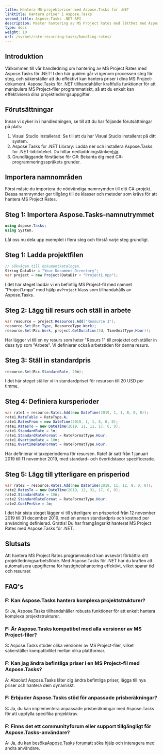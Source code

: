 ```yaml
---
title: Hantera MS-projektpriser med Aspose.Tasks för .NET
linktitle: Hantera priser i Aspose.Tasks
second_title: Aspose.Tasks .NET API
description: Master hantering av MS Project Rates med lätthet med Aspose.Tasks för .NET. Automatisera uppgifter effektivt för smidigare projektarbetsflöden.
type: docs
weight: 10
url: /sv/net/rate-recurring-tasks/handling-rates/
---
```

## Introduktion
Välkommen till vår handledning om hantering av MS Project Rates med Aspose.Tasks för .NET! I den här guiden går vi igenom processen steg för steg, och säkerställer att du effektivt kan hantera priser i dina MS Project-dokument. Aspose.Tasks för .NET tillhandahåller kraftfulla funktioner för att manipulera MS Project-filer programmatiskt, så att du enkelt kan effektivisera dina projektledningsuppgifter.
## Förutsättningar
Innan vi dyker in i handledningen, se till att du har följande förutsättningar på plats:
1. Visual Studio installerad: Se till att du har Visual Studio installerat på ditt system.
2.  Aspose.Tasks for .NET Library: Ladda ner och installera Aspose.Tasks for .NET-biblioteket. Du hittar nedladdningslänken[här](https://releases.aspose.com/tasks/net/).
3. Grundläggande förståelse för C#: Bekanta dig med C#-programmeringsspråkets grunder.
## Importera namnområden
Först måste du importera de nödvändiga namnrymden till ditt C#-projekt. Dessa namnrymder ger tillgång till de klasser och metoder som krävs för att hantera MS Project Rates.
## Steg 1: Importera Aspose.Tasks-namnutrymmet
```csharp
using Aspose.Tasks;
using System;

```
Låt oss nu dela upp exemplet i flera steg och förstå varje steg grundligt.
## Steg 1: Ladda projektfilen
```csharp
// Sökvägen till dokumentkatalogen.
String DataDir = "Your Document Directory";
var project = new Project(DataDir + "Project1.mpp");
```
 I det här steget laddar vi en befintlig MS Project-fil med namnet "Project1.mpp" med hjälp av`Project` klass som tillhandahålls av Aspose.Tasks.
## Steg 2: Lägg till resurs och ställ in arbete
```csharp
var resource = project.Resources.Add("Resource 1");
resource.Set(Rsc.Type, ResourceType.Work);
resource.Set(Rsc.Work, project.GetDuration(2d, TimeUnitType.Hour));
```
Här lägger vi till en ny resurs som heter "Resurs 1" till projektet och ställer in dess typ som "Arbete". Vi definierar också arbetstiden för denna resurs.
## Steg 3: Ställ in standardpris
```csharp
resource.Set(Rsc.StandardRate, 20m);
```
I det här steget ställer vi in standardpriset för resursen till 20 USD per timme.
## Steg 4: Definiera kursperioder
```csharp
var rate1 = resource.Rates.Add(new DateTime(2019, 1, 1, 8, 0, 0));
rate1.RateTable = RateType.A;
rate1.RatesFrom = new DateTime(2019, 1, 1, 8, 0, 0);
rate1.RatesTo = new DateTime(2019, 11, 11, 17, 0, 0);
rate1.StandardRate = 5m;
rate1.StandardRateFormat = RateFormatType.Hour;
rate1.OvertimeRate = 10m;
rate1.OvertimeRateFormat = RateFormatType.Hour;
```
Här definierar vi taxeperioderna för resursen. Rate1 är satt från 1 januari 2019 till 11 november 2019, med standard- och övertidstaxor specificerade.
## Steg 5: Lägg till ytterligare en prisperiod
```csharp
var rate2 = resource.Rates.Add(new DateTime(2019, 11, 12, 8, 0, 0));
rate2.RatesTo = new DateTime(2019, 12, 31, 17, 0, 0);
rate2.StandardRate = 10m;
rate2.StandardRateFormat = RateFormatType.Hour;
rate2.CostPerUse = 2m;
```
I det här sista steget lägger vi till ytterligare en prisperiod från 12 november 2019 till 31 december 2019, med en annan standardpris och kostnad per användning definierad.
Grattis! Du har framgångsrikt hanterat MS Project Rates med Aspose.Tasks för .NET.
## Slutsats
Att hantera MS Project Rates programmatiskt kan avsevärt förbättra ditt projektledningsarbetsflöde. Med Aspose.Tasks för .NET har du kraften att automatisera uppgifterna för hastighetshantering effektivt, vilket sparar tid och resurser.
## FAQ's
### F: Kan Aspose.Tasks hantera komplexa projektstrukturer?
S: Ja, Aspose.Tasks tillhandahåller robusta funktioner för att enkelt hantera komplexa projektstrukturer.
### F: Är Aspose.Tasks kompatibel med alla versioner av MS Project-filer?
S: Aspose.Tasks stöder olika versioner av MS Project-filer, vilket säkerställer kompatibilitet mellan olika plattformar.
### F: Kan jag ändra befintliga priser i en MS Project-fil med Aspose.Tasks?
A: Absolut! Aspose.Tasks låter dig ändra befintliga priser, lägga till nya priser och hantera dem dynamiskt.
### F: Erbjuder Aspose.Tasks stöd för anpassade prisberäkningar?
S: Ja, du kan implementera anpassade prisberäkningar med Aspose.Tasks för att uppfylla specifika projektkrav.
### F: Finns det ett communityforum eller support tillgängligt för Aspose.Tasks-användare?
 A: Ja, du kan besöka[Aspose.Tasks forum](https://forum.aspose.com/c/tasks/15)att söka hjälp och interagera med andra användare.